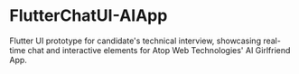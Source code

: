 # FlutterChatUI-AIApp
Flutter UI prototype for candidate's technical interview, showcasing real-time chat and interactive elements for Atop Web Technologies' AI Girlfriend App.

